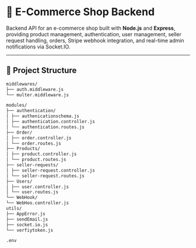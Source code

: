 # 🛒 E-Commerce Shop Backend

Backend API for an e-commerce shop built with **Node.js** and **Express**, providing product management, authentication, user management, seller request handling, orders, Stripe webhook integration, and real-time admin notifications via Socket.IO.

---

## 📂 Project Structure
   ```bash
middlewares/
├── auth.middleware.js
└── multer.middleware.js

modules/
├── authentication/
│ ├── authenicationschema.js
│ ├── authentication.controller.js
│ └── authentication.routes.js
├── Order/
│ ├── order.controller.js
│ └── order.routes.js
├── Products/
│ ├── product.controller.js
│ └── product.routes.js
├── seller-requests/
│ ├── seller-request.controller.js
│ └── seller-request.routes.js
├── Users/
│ ├── user.controller.js
│ └── user.routes.js
└── WebHook/
└── WebHoo.controller.js
utils/
├── AppError.js
├── sendEmail.js
├── socket.io.js
└── verfiytoken.js

.env
